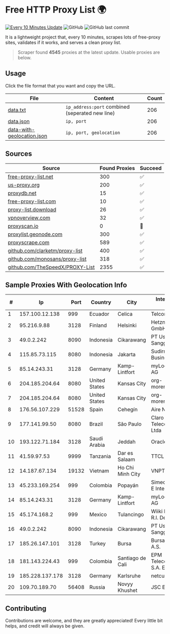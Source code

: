 
# Free HTTP Proxy List 🌍

[![Every 10 Minutes Update](https://github.com/mertguvencli/http-proxy-list/actions/workflows/main.yml/badge.svg?branch=main)](https://github.com/mertguvencli/http-proxy-list/actions/workflows/main.yml)
![GitHub](https://img.shields.io/github/license/mertguvencli/http-proxy-list)
![GitHub last commit](https://img.shields.io/github/last-commit/mertguvencli/http-proxy-list)

It is a lightweight project that, every 10 minutes, scrapes lots of free-proxy sites, validates if it works, and serves a clean proxy list.


> Scraper found **4545** proxies at the latest update. Usable proxies are below.

## Usage

Click the file format that you want and copy the URL.


|File|Content|Count|
|----|-------|-----|
|[data.txt](https://raw.githubusercontent.com/mertguvencli/http-proxy-list/main/proxy-list/data.txt)|`ip_address:port` combined (seperated new line)|206|
|[data.json](https://raw.githubusercontent.com/mertguvencli/http-proxy-list/main/proxy-list/data.json)|`ip, port`|206|
|[data-with-geolocation.json](https://raw.githubusercontent.com/mertguvencli/http-proxy-list/main/proxy-list/data-with-geolocation.json)|`ip, port, geolocation`|206|

## Sources

|Source|Found Proxies|Succeed|
|------|-------------|-------|
|[free-proxy-list.net](https://free-proxy-list.net)|300|✅|
|[us-proxy.org](https://www.us-proxy.org)|200|✅|
|[proxydb.net](http://proxydb.net)|15|✅|
|[free-proxy-list.com](https://free-proxy-list.com/?page=&port=&type%5B%5D=http&type%5B%5D=https&up_time=0&search=Search)|10|✅|
|[proxy-list.download](https://www.proxy-list.download/HTTP)|26|✅|
|[vpnoverview.com](https://vpnoverview.com/privacy/anonymous-browsing/free-proxy-servers)|32|✅|
|[proxyscan.io](https://www.proxyscan.io)|0|🚫|
|[proxylist.geonode.com](https://proxylist.geonode.com/api/proxy-list?limit=300&page=1&sort_by=lastChecked&sort_type=desc&protocols=http,https)|300|✅|
|[proxyscrape.com](https://api.proxyscrape.com/v2/?request=displayproxies&protocol=http&timeout=10000&country=all&ssl=all&anonymity=all)|589|✅|
|[github.com/clarketm/proxy-list](https://raw.githubusercontent.com/clarketm/proxy-list/master/proxy-list-raw.txt)|400|✅|
|[github.com/monosans/proxy-list](https://raw.githubusercontent.com/monosans/proxy-list/main/proxies/http.txt)|318|✅|
|[github.com/TheSpeedX/PROXY-List](https://raw.githubusercontent.com/TheSpeedX/PROXY-List/master/http.txt)|2355|✅|


## Sample Proxies With Geolocation Info

|#|Ip|Port|Country|City|Internet Service Provider|
|-|--|----|-------|----|-------------------------|
|1|157.100.12.138|999|Ecuador|Celica|Telconet S.A|
|2|95.216.9.88|3128|Finland|Helsinki|Hetzner Online GmbH|
|3|49.0.2.242|8090|Indonesia|Cikarawang|PT Usaha Adi Sanggoro|
|4|115.85.73.115|8080|Indonesia|Jakarta|Sudirman Central Business District|
|5|85.14.243.31|3128|Germany|Kamp-Lintfort|myLoc managed IT AG|
|6|204.185.204.64|8080|United States|Kansas City|org-morenet.more.net|
|7|204.185.204.64|8080|United States|Kansas City|org-morenet.more.net|
|8|176.56.107.229|51528|Spain|Cehegín|Aire Networks|
|9|177.141.99.50|8080|Brazil|São Paulo|Claro NXT Telecomunicacoes Ltda|
|10|193.122.71.184|3128|Saudi Arabia|Jeddah|Oracle Corporation|
|11|41.59.97.53|9999|Tanzania|Dar es Salaam|TTCL|
|12|14.187.67.134|19132|Vietnam|Ho Chi Minh City|VNPT|
|13|45.233.169.254|999|Colombia|Popayán|Simect Group Redes E Internet S.A.S|
|14|85.14.243.31|3128|Germany|Kamp-Lintfort|myLoc managed IT AG|
|15|45.174.168.2|999|Mexico|Tulancingo|Wiiki Networks S De R.l. De C.V.|
|16|49.0.2.242|8090|Indonesia|Cikarawang|PT Usaha Adi Sanggoro|
|17|185.26.147.101|3128|Turkey|Bursa|Bursabil Teknoloji A.S.|
|18|181.143.224.43|999|Colombia|Santiago de Cali|EPM Telecomunicaciones S.A. E.S.P.|
|19|185.228.137.178|3128|Germany|Karlsruhe|netcup GmbH|
|20|109.70.189.70|56408|Russia|Novyy Khushet|JSC Elektrosvyaz|



## Contributing

Contributions are welcome, and they are greatly appreciated! Every
little bit helps, and credit will always be given.

